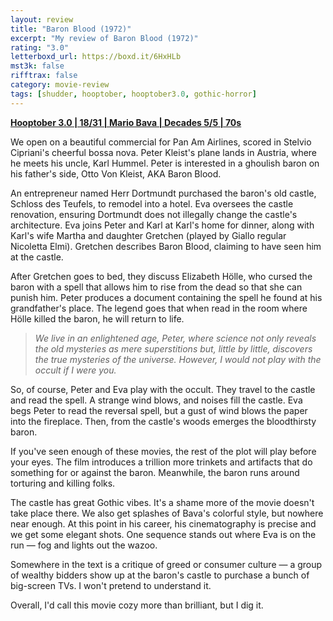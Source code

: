 ```yaml
---
layout: review
title: "Baron Blood (1972)"
excerpt: "My review of Baron Blood (1972)"
rating: "3.0"
letterboxd_url: https://boxd.it/6HxHLb
mst3k: false
rifftrax: false
category: movie-review
tags: [shudder, hooptober, hooptober3.0, gothic-horror]
---
```


<b><a href="https://boxd.it/pRNoI/detail" target="_blank" rel="noopener">Hooptober 3.0 | 18/31 | Mario Bava | Decades 5/5 | 70s</a></b>

We open on a beautiful commercial for Pan Am Airlines, scored in Stelvio Cipriani's cheerful bossa nova. Peter Kleist's plane lands in Austria, where he meets his uncle, Karl Hummel. Peter is interested in a ghoulish baron on his father's side, Otto Von Kleist, AKA Baron Blood.

An entrepreneur named Herr Dortmundt purchased the baron's old castle, Schloss des Teufels, to remodel into a hotel. Eva oversees the castle renovation, ensuring Dortmundt does not illegally change the castle's architecture. Eva joins Peter and Karl at Karl's home for dinner, along with Karl's wife Martha and daughter Gretchen (played by Giallo regular Nicoletta Elmi). Gretchen describes Baron Blood, claiming to have seen him at the castle.

After Gretchen goes to bed, they discuss Elizabeth Hölle, who cursed the baron with a spell that allows him to rise from the dead so that she can punish him. Peter produces a document containing the spell he found at his grandfather's place. The legend goes that when read in the room where Hölle killed the baron, he will return to life.

<blockquote><i>We live in an enlightened age, Peter, where science not only reveals the old mysteries as mere superstitions but, little by little, discovers the true mysteries of the universe. However, I would not play with the occult if I were you.</i></blockquote>

So, of course, Peter and Eva play with the occult. They travel to the castle and read the spell. A strange wind blows, and noises fill the castle. Eva begs Peter to read the reversal spell, but a gust of wind blows the paper into the fireplace. Then, from the castle's woods emerges the bloodthirsty baron.

If you've seen enough of these movies, the rest of the plot will play before your eyes. The film introduces a trillion more trinkets and artifacts that do something for or against the baron. Meanwhile, the baron runs around torturing and killing folks.

The castle has great Gothic vibes. It's a shame more of the movie doesn't take place there. We also get splashes of Bava's colorful style, but nowhere near enough. At this point in his career, his cinematography is precise and we get some elegant shots. One sequence stands out where Eva is on the run — fog and lights out the wazoo.

Somewhere in the text is a critique of greed or consumer culture — a group of wealthy bidders show up at the baron's castle to purchase a bunch of big-screen TVs. I won't pretend to understand it.

Overall, I'd call this movie cozy more than brilliant, but I dig it.
